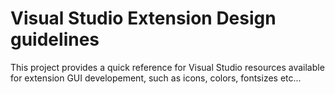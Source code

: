 # Visual Studio Extension Design guidelines
This project provides a quick reference for Visual Studio resources available for extension GUI developement, such as icons, colors, fontsizes etc...
